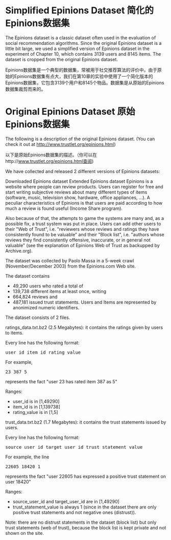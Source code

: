 # Simplified Epinions Dataset 简化的Epinions数据集

The Epinions dataset is a classic dataset often used in the evaluation of social recommendation algorithms. Since the original Epinions dataset is a little bit large, we used a simplified version of Epinions dataset in the experiment of Chapter 10, which contains 3139 users and 8145 items. The dataset is cropped from the original Epinions dataset.

Epinions数据集是一个典型的数据集，常被用于社交推荐算法的评价中。由于原始的Epinions数据集有点大，我们在第10章的实验中使用了一个简化版本的Epinions数据集，它包含3139个用户和8145个物品。数据集是从原始的Epinions数据集裁剪而来的。

# Original Epinions Dataset 原始Epinions数据集
The following is a description of the original Epinions dataset. (You can check it out at http://www.trustlet.org/epinions.html)

以下是原始Epinions数据集的描述。（你可以在http://www.trustlet.org/epinions.html查阅)

We have collected and released 2 different versions of Epinions datasets:

Downloaded Epinions dataset
Extended Epinions dataset
Epinions is a website where people can review products. Users can register for free and start writing subjective reviews about many different types of items (software, music, television show, hardware, office appliances, ...). A peculiar characteristics of Epinions is that users are paid according to how much a review is found useful (Income Share program).

Also because of that, the attempts to game the systems are many and, as a possible fix, a trust system was put in place. Users can add other users to their "Web of Trust", i.e. "reviewers whose reviews and ratings they have consistently found to be valuable" and their "Block list", i.e. "authors whose reviews they find consistently offensive, inaccurate, or in general not valuable" (see the explanation of Epinions Web of Trust as backupped by Archive.org).

The dataset was collected by Paolo Massa in a 5-week crawl (November/December 2003) from the Epinions.com Web site.

The dataset contains

* 49,290 users who rated a total of
* 139,738 different items at least once, writing
* 664,824 reviews and
* 487,181 issued trust statements.
Users and Items are represented by anonimized numeric identifiers.

The dataset consists of 2 files.

ratings_data.txt.bz2 (2.5 Megabytes): it contains the ratings given by users to items.

Every line has the following format:

<pre>user_id item_id rating_value
</pre>
For example,
<pre>23 387 5
</pre>
represents the fact "user 23 has rated item 387 as 5"

Ranges:

* user_id is in [1,49290]
* item_id is in [1,139738]
* rating_value is in [1,5]

trust_data.txt.bz2 (1.7 Megabytes): it contains the trust statements issued by users.

Every line has the following format:

<pre>source_user_id target_user_id trust_statement_value
</pre>
For example, the line
<pre>22605 18420 1
</pre>
represents the fact "user 22605 has expressed a positive trust statement on user 18420"

Ranges:

* source_user_id and target_user_id are in [1,49290]
* trust_statement_value is always 1 (since in the dataset there are only positive trust statements and not negative ones (distrust)).

Note: there are no distrust statements in the dataset (block list) but only trust statements (web of trust), because the block list is kept private and not shown on the site.

